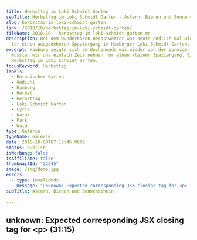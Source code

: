 ```yaml
---
title: Herbsttag im Loki Schmidt Garten
seoTitle: Herbsttag im Loki Schmidt Garten - Astern, Bienen und Sonnenschein
slug: herbsttag-im-loki-schmidt-garten
link: /2018/10/herbsttag-im-loki-schmidt-garten/
fileName: 2018-10---herbsttag-im-loki-schmidt-garten.md
description: Bei dem wunderbaren Herbstwetter war heute endlich mal wieder Zeit
  für einen ausgedehnten Spaziergang im Hamburger Loki Schmidt Garten.
excerpt: Hamburg zeigte sich am Wochenende mal wieder von der sonnigen Seite. Da
  mussten wir uns einfach Zeit nehmen für einen kleinen Spaziergang. Ein
  Herbsttag im Loki Schmidt Garten.
focusKeyword: Herbsttag
labels:
  - Botanischer Garten
  - Gedicht
  - Hamburg
  - Herbst
  - Herbsttag
  - Loki Schmidt Garten
  - Lyrik
  - Natur
  - Park
  - Wald
type: Galerie
typeName: Galerie
date: 2018-10-08T07:15:46.000Z
status: publish
isWerbung: false
isAffiliate: false
thumbnailId: "22345"
image: /img/demo.jpg
errors:
  - type: invalidMdx
    message: "unknown: Expected corresponding JSX closing tag for <p> (31:15)"
subTitle: Astern, Bienen und Sonnenschein
  
---
```


## unknown: Expected corresponding JSX closing tag for &lt;p> (31:15)

<!--
_Bildergalerie_

**Hamburg zeigte sich am Wochenende mal wieder von der sonnigen Seite. Da
mussten wir uns einfach Zeit nehmen für einen kleinen Spaziergang.**

Also rein in die S-Bahn und die drei Stationen bis zum _Loki Schmidt Garten_ mit
dem Einstellen der Kamera und Vorfreude verbringen.

Dort angekommen, waren wir ziemlich überrascht. Soviel, wie wir zuerst vermutet
hatten, war gar nicht los. Wir hatten also schön Zeit, zu zweit ein Bisschen zu
schlendern. Der Garten ist im Herbst wirklich immer wieder ein Genuss. Einfach
wunderbar, was um diese Jahreszeit noch alles blüht.

<blockquote>
## Ein sonniger Herbsttag
Die Waschmaschine in der Wohnung macht jede Menge Lärm.
Draußen auf der Straße schreien sich die Leute an.

In der Küche riecht es nach Pflaumenkuchen. Die Sonne scheint durchs Fenster.

Die Katze freut das. Sie rollt sich unterm Vorhang.

Sonnige Herbsttage sind etwas Besonderes. Wollen genutzt werden.

Jacke und Schuhe übergestülpt. Die Mütze ins Gesicht gezogen.

Raus aus der Stadt. Blau strahlt der Himmel.

Ein Vogel raschelt im Unterholz. Bienen summen.

Der ausgetretene alte Waldweg. Schon so viele wanderten ihn entlang.

Goldtöne und Glanz. Flammendes Rot gegen kühles Grau.

Der Winter scheint noch so weit. Unbemerkt kriecht er durch das Moos.

Die Borke hinauf. Wandert in das Blattwerk.

Fällt mit ihm vereint sanft wieder zu Boden. Und nährt die kommenden
Generationen.</blockquote>

[glry name="herbstloki18"]

## Wegweiser Loki Schmidt Garten

1.  [Indian Summer im Loki Schmidt Garten](/2015/09/indian-summer-im-loki-schmidt-garten/)
1.  [Spätsommer im Loki Schmidt Garten](/2016/08/spaetsommer-loki-schmidt-garten/)
1.  [Frühlingsboten im Loki Schmidt Garten](/2017/03/fruehlingsboten-im-hamburger-loki-schmidt-garten/)
1.  [Erster Mai - Gegensätze](/2018/05/erster-mai-gegensaetze/)
1.  Herbsttag im Loki Schmidt Garten

-->

  